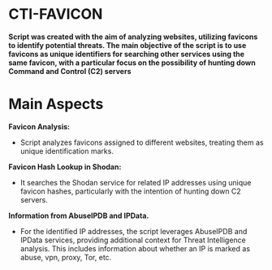 # CTI-FAVICON

**Script was created with the aim of analyzing websites, utilizing favicons to identify potential threats. The main objective of the script is to use favicons as unique identifiers for searching other services using the same favicon, with a particular focus on the possibility of hunting down Command and Control (C2) servers**

# Main Aspects
**Favicon Analysis:**
- Script analyzes favicons assigned to different websites, treating them as unique identification marks.
  
**Favicon Hash Lookup in Shodan:**

- It searches the Shodan service for related IP addresses using unique favicon hashes, particularly with the intention of hunting down C2 servers.
  
**Information from AbuseIPDB and IPData.**
- For the identified IP addresses, the script leverages AbuseIPDB and IPData services, providing additional context for Threat Intelligence analysis. This includes information about whether an IP is marked as abuse, vpn, proxy, Tor, etc.
